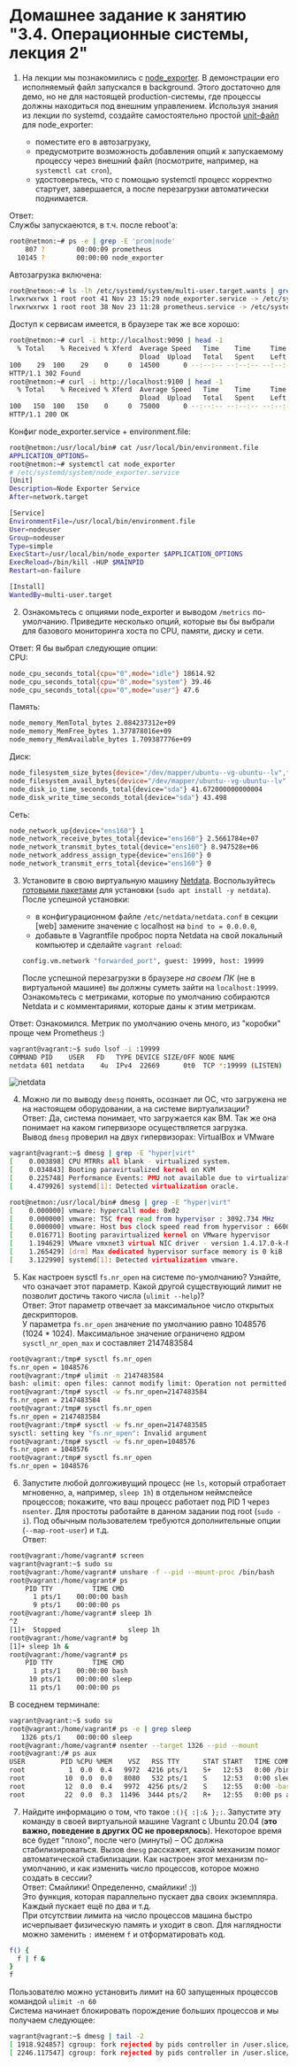 # Домашнее задание к занятию "3.4. Операционные системы, лекция 2"

1. На лекции мы познакомились с [node_exporter](https://github.com/prometheus/node_exporter/releases). В демонстрации его исполняемый файл запускался в background. Этого достаточно для демо, но не для настоящей production-системы, где процессы должны находиться под внешним управлением. Используя знания из лекции по systemd, создайте самостоятельно простой [unit-файл](https://www.freedesktop.org/software/systemd/man/systemd.service.html) для node_exporter:

    * поместите его в автозагрузку,
    * предусмотрите возможность добавления опций к запускаемому процессу через внешний файл (посмотрите, например, на `systemctl cat cron`),
    * удостоверьтесь, что с помощью systemctl процесс корректно стартует, завершается, а после перезагрузки автоматически поднимается.  

Ответ:  
Службы запускаеются, в т.ч. после reboot'а:
```bash
root@netmon:~# ps -e | grep -E 'prom|node'
    807 ?        00:00:09 prometheus
  10145 ?        00:00:00 node_exporter
```
Автозагрузка включена:
```bash
root@netmon:~# ls -lh /etc/systemd/system/multi-user.target.wants | grep -E "prom|node"
lrwxrwxrwx 1 root root 41 Nov 23 15:29 node_exporter.service -> /etc/systemd/system/node_exporter.service
lrwxrwxrwx 1 root root 38 Nov 23 11:28 prometheus.service -> /etc/systemd/system/prometheus.service
```
Доступ к сервисам имеется, в браузере так же все хорошо:
```bash
root@netmon:~# curl -i http://localhost:9090 | head -1
  % Total    % Received % Xferd  Average Speed   Time    Time     Time  Current
                                 Dload  Upload   Total   Spent    Left  Speed
100    29  100    29    0     0  14500      0 --:--:-- --:--:-- --:--:-- 14500
HTTP/1.1 302 Found
root@netmon:~# curl -i http://localhost:9100 | head -1
  % Total    % Received % Xferd  Average Speed   Time    Time     Time  Current
                                 Dload  Upload   Total   Spent    Left  Speed
100   150  100   150    0     0  75000      0 --:--:-- --:--:-- --:--:-- 75000
HTTP/1.1 200 OK
```
Конфиг node_exporter.service + environment.file:
```bash
root@netmon:/usr/local/bin# cat /usr/local/bin/environment.file
APPLICATION_OPTIONS=
root@netmon:~# systemctl cat node_exporter
# /etc/systemd/system/node_exporter.service
[Unit]
Description=Node Exporter Service
After=network.target

[Service]
EnvironmentFile=/usr/local/bin/environment.file
User=nodeuser
Group=nodeuser
Type=simple
ExecStart=/usr/local/bin/node_exporter $APPLICATION_OPTIONS
ExecReload=/bin/kill -HUP $MAINPID
Restart=on-failure

[Install]
WantedBy=multi-user.target
```
2. Ознакомьтесь с опциями node_exporter и выводом `/metrics` по-умолчанию. Приведите несколько опций, которые вы бы выбрали для базового мониторинга хоста по CPU, памяти, диску и сети.  

Ответ:  Я бы выбрал следующие опции:  
CPU:
```bash
node_cpu_seconds_total{cpu="0",mode="idle"} 18614.92
node_cpu_seconds_total{cpu="0",mode="system"} 39.46
node_cpu_seconds_total{cpu="0",mode="user"} 47.6
```
Память:
```bash
node_memory_MemTotal_bytes 2.084237312e+09
node_memory_MemFree_bytes 1.377878016e+09
node_memory_MemAvailable_bytes 1.709387776e+09
```
Диск:
```bash
node_filesystem_size_bytes{device="/dev/mapper/ubuntu--vg-ubuntu--lv",fstype="ext4",mountpoint="/"} 1.9942490112e+10
node_filesystem_avail_bytes{device="/dev/mapper/ubuntu--vg-ubuntu--lv",fstype="ext4",mountpoint="/"} 1.3938896896e+10
node_disk_io_time_seconds_total{device="sda"} 41.672000000000004
node_disk_write_time_seconds_total{device="sda"} 43.498
```
Сеть:
```bash
node_network_up{device="ens160"} 1
node_network_receive_bytes_total{device="ens160"} 2.5661784e+07
node_network_transmit_bytes_total{device="ens160"} 8.947528e+06
node_network_address_assign_type{device="ens160"} 0
node_network_transmit_errs_total{device="ens160"} 0
```
3. Установите в свою виртуальную машину [Netdata](https://github.com/netdata/netdata). Воспользуйтесь [готовыми пакетами](https://packagecloud.io/netdata/netdata/install) для установки (`sudo apt install -y netdata`). После успешной установки:
    * в конфигурационном файле `/etc/netdata/netdata.conf` в секции [web] замените значение с localhost на `bind to = 0.0.0.0`,
    * добавьте в Vagrantfile проброс порта Netdata на свой локальный компьютер и сделайте `vagrant reload`:

    ```bash
    config.vm.network "forwarded_port", guest: 19999, host: 19999
    ```

    После успешной перезагрузки в браузере *на своем ПК* (не в виртуальной машине) вы должны суметь зайти на `localhost:19999`. Ознакомьтесь с метриками, которые по умолчанию собираются Netdata и с комментариями, которые даны к этим метрикам.  

Ответ:  Ознакомился. Метрик по умолчанию очень много, из "коробки" проще чем Prometheus :)
```bash
vagrant@vagrant:~$ sudo lsof -i :19999
COMMAND PID    USER   FD   TYPE DEVICE SIZE/OFF NODE NAME
netdata 601 netdata    4u  IPv4  22669      0t0  TCP *:19999 (LISTEN)
```
![netdata](https://github.com/gnoy4eg/netology.devops.pub/tree/main/img/netdata.png)

4. Можно ли по выводу `dmesg` понять, осознает ли ОС, что загружена не на настоящем оборудовании, а на системе виртуализации?  
Ответ:  Да, система понимает, что загружается как ВМ. Так же она понимает на каком гипервизоре осуществляется загрузка.  
Вывод `dmesg` проверил на двух гипервизорах: VirtualBox и VMware
```bash
vagrant@vagrant:~$ dmesg | grep -E "hyper|virt"
[    0.003898] CPU MTRRs all blank - virtualized system.
[    0.034843] Booting paravirtualized kernel on KVM
[    0.225748] Performance Events: PMU not available due to virtualization, using software events only.
[    4.479926] systemd[1]: Detected virtualization oracle.
```
```bash
root@netmon:/usr/local/bin# dmesg | grep -E "hyper|virt"
[    0.000000] vmware: hypercall mode: 0x02
[    0.000000] vmware: TSC freq read from hypervisor : 3092.734 MHz
[    0.000000] vmware: Host bus clock speed read from hypervisor : 66000000 Hz
[    0.016771] Booting paravirtualized kernel on VMware hypervisor
[    1.194629] VMware vmxnet3 virtual NIC driver - version 1.4.17.0-k-NAPI
[    1.265429] [drm] Max dedicated hypervisor surface memory is 0 kiB
[    3.122990] systemd[1]: Detected virtualization vmware.
```
5. Как настроен sysctl `fs.nr_open` на системе по-умолчанию? Узнайте, что означает этот параметр. Какой другой существующий лимит не позволит достичь такого числа (`ulimit --help`)?  
Ответ:  Этот параметр отвечает за максимальное число открытых дескрипторов.  
У параметра `fs.nr_open` значение по умолчанию равно 1048576 (1024 * 1024). Максимальное значение ограничено ядром `sysctl_nr_open_max` и составляет 2147483584
```bash
root@vagrant:/tmp# sysctl fs.nr_open
fs.nr_open = 1048576
root@vagrant:/tmp# ulimit -n 2147483584
bash: ulimit: open files: cannot modify limit: Operation not permitted
root@vagrant:/tmp# sysctl -w fs.nr_open=2147483584
fs.nr_open = 2147483584
root@vagrant:/tmp# sysctl fs.nr_open
fs.nr_open = 2147483584
root@vagrant:/tmp# sysctl -w fs.nr_open=2147483585
sysctl: setting key "fs.nr_open": Invalid argument
root@vagrant:/tmp# sysctl -w fs.nr_open=1048576
fs.nr_open = 1048576
root@vagrant:/tmp# sysctl fs.nr_open
fs.nr_open = 1048576
```
6. Запустите любой долгоживущий процесс (не `ls`, который отработает мгновенно, а, например, `sleep 1h`) в отдельном неймспейсе процессов; покажите, что ваш процесс работает под PID 1 через `nsenter`. Для простоты работайте в данном задании под root (`sudo -i`). Под обычным пользователем требуются дополнительные опции (`--map-root-user`) и т.д.  
Ответ:
```bash
root@vagrant:/home/vagrant# screen
vagrant@vagrant:~$ sudo su
root@vagrant:/home/vagrant# unshare -f --pid --mount-proc /bin/bash
root@vagrant:/home/vagrant# ps
    PID TTY          TIME CMD
      1 pts/1    00:00:00 bash
      9 pts/1    00:00:00 ps
root@vagrant:/home/vagrant# sleep 1h
^Z
[1]+  Stopped                 sleep 1h
root@vagrant:/home/vagrant# bg
[1]+ sleep 1h &
root@vagrant:/home/vagrant# ps
    PID TTY          TIME CMD
      1 pts/1    00:00:00 bash
     10 pts/1    00:00:00 sleep
     11 pts/1    00:00:00 ps
```
В соседнем терминале:
```bash
vagrant@vagrant:~$ sudo su
root@vagrant:/home/vagrant# ps -e | grep sleep
   1326 pts/1    00:00:00 sleep
root@vagrant:/home/vagrant# nsenter --target 1326 --pid --mount
root@vagrant:/# ps aux
USER         PID %CPU %MEM    VSZ   RSS TTY      STAT START   TIME COMMAND
root           1  0.0  0.4   9972  4216 pts/1    S+   12:53   0:00 /bin/bash
root          10  0.0  0.0   8080   532 pts/1    S    12:53   0:00 sleep 1h
root          12  0.0  0.4   9972  4256 pts/2    S    12:55   0:00 -bash
root          22  0.0  0.3  11496  3444 pts/2    R+   12:55   0:00 ps aux
```
7. Найдите информацию о том, что такое `:(){ :|:& };:`. Запустите эту команду в своей виртуальной машине Vagrant с Ubuntu 20.04 (**это важно, поведение в других ОС не проверялось**). Некоторое время все будет "плохо", после чего (минуты) – ОС должна стабилизироваться. Вызов `dmesg` расскажет, какой механизм помог автоматической стабилизации. Как настроен этот механизм по-умолчанию, и как изменить число процессов, которое можно создать в сессии?  
Ответ: Смайлики! Определенно, смайлики! :))  
Это функция, которая параллельно пускает два своих экземпляра. Каждый пускает ещё по два и т.д.  
При отсутствии лимита на число процессов машина быстро исчерпывает физическую память и уходит в своп.
Для наглядности можно заменить `:` именем `f` и отформатировать код.
```bash
f() {
  f | f &
}
f
```
Пользователю можно установить лимит на 60 запущенных процессов командой `ulimit -n 60`  
Система начинает блокировать порождение больших процессов и мы получаем следующее:
```bash
vagrant@vagrant:~$ dmesg | tail -2
[ 1918.924857] cgroup: fork rejected by pids controller in /user.slice/user-1000.slice/session-7.scope
[ 2246.117547] cgroup: fork rejected by pids controller in /user.slice/user-1000.slice/session-8.scope
```
